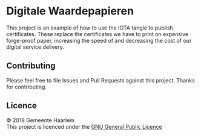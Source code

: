 # Digitale Waardepapieren

This project is an example of how to use the IOTA tangle to publish certificates. These replace the certificates we have to print on expensive forge-proof paper, increasing the speed of and decreasing the cost of our digital service delivery.

## Contributing

Please feel free to file Issues and Pull Requests against this project. Thanks for contributing.

## Licence

© 2018 Gemeente Haarlem  
This project is licenced under the [GNU General Public Licence](LICENCE)
